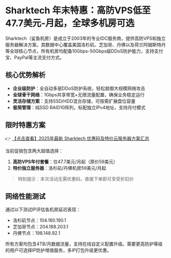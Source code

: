 # Sharktech 年末特惠：高防VPS低至47.7美元-月起，全球多机房可选

Sharktech（鲨鱼机房）是成立于2003年的专业IDC服务商，提供高防VPS和独立服务器解决方案。其数据中心覆盖美国洛杉矶、芝加哥、丹佛以及荷兰阿姆斯特丹等全球核心节点，所有机房均配备10Gbps-50Gbps级DDoS防护能力，支持支付宝、PayPal等主流支付方式。

## 核心优势解析

- **企业级防护**：全自动多层DDoS防护系统，轻松抵御大规模网络攻击
- **全球骨干网络**：1Gbps共享带宽+无限流量配置，确保业务稳定运行
- **灵活存储方案**：支持SSD/HDD混合存储，可按需扩展盘位容量
- **极简管理**：纯SSD RAID10阵列，标配独立IPv4地址，支持月付模式

## 限时特惠方案

👉 [【点击查看】2025年最新 Sharktech 优惠码及特价云服务器方案汇总](https://bit.ly/Sharktech)

当前促销包含两大超值选择：
1. **高防VPS年付套餐**：仅47.7美元/月起（原价59美元）
2. **特价独立服务器**：洛杉矶/丹佛机房59美元/月起

> 特别提示：本次活动无需优惠码，直接下单即可享受折扣价

## 网络性能测试

通过以下测试IP评估各机房延迟表现：
- 洛杉矶节点：104.160.190.1
- 芝加哥节点：204.188.203.1
- 丹佛节点：198.148.92.1

所有方案均包含4TB/月数据流量，支持在线自定义配置升级。需要更高防护等级的用户可选择IP防护增值服务，多IP打包升级更优惠。